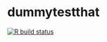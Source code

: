 # dummytestthat

<!-- badges: start -->
[![R build status](https://github.com/jameslairdsmith/dummytestthat/workflows/R-CMD-check/badge.svg)](https://github.com/jameslairdsmith/dummytestthat/actions)
<!-- badges: end -->
